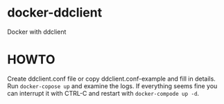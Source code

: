 # docker-ddclient
Docker with ddclient

# HOWTO

Create ddclient.conf file or copy ddclient.conf-example and fill in details.
Run `docker-copose up` and examine the logs. If everything seems fine you can interrupt it with CTRL-C and restart with `docker-compode up -d`.
